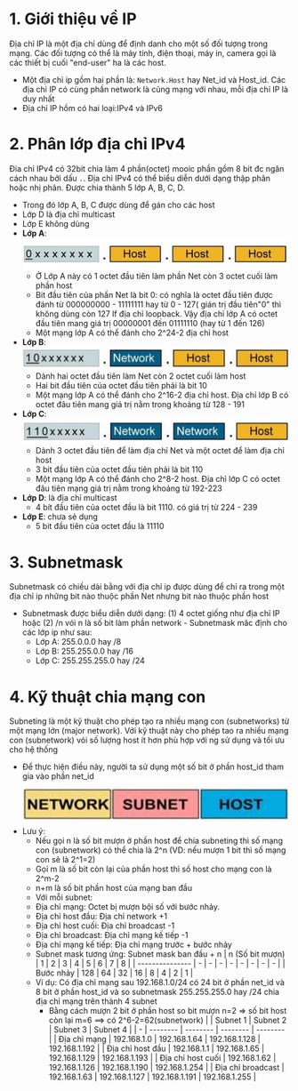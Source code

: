 # 1. Giới thiệu về IP
   Địa chỉ IP là một địa chỉ dùng để định danh cho một số đối tượng trong mạng. Các đối tượng có thể là máy tính, điện thoại, máy in, camera gọi là các thiết bị cuối "end-user" ha là các host.
 - Một địa chỉ ip gồm hai phần là: `Network.Host` hay Net_id và Host_id. Các địa chỉ IP có cùng phần network là cũng mạng với nhau, mỗi địa chỉ IP là duy nhất
 - Địa chỉ IP hồm có hai loại:IPv4 và IPv6
# 2. Phân lớp địa chỉ IPv4
  Đia chỉ IPv4 có 32bit chia làm 4 phần(octet) mooic phần gồm 8 bit đc ngăn cách nhau bởi dấu `.`. Địa chỉ IPv4 có thể biểu diễn dưới dạng thập phân hoặc nhị phân. Được chia thành 5 lớp A, B, C, D.
  - Trong đó lớp A, B, C được dùng để gán cho các host
  - Lớp D là địa chỉ multicast
  - Lớp E không dùng
   - **Lớp A**:
         ![](https://github.com/daitq1998/Linux-basic/blob/master/CCNA/png/l%C6%A1%CC%81p%20A.PNG)
      - Ở Lớp A này có 1 octet đầu tiên làm phần Net còn 3 octet cuối làm phần host
      - Bit đầu tiên của phần Net là bit 0: có nghĩa là octet đầu tiên được đánh từ 000000000 - 11111111 hay từ 0 - 127( gián trị đầu tiên"0" thì không dùng còn 127 lf địa chỉ loopback. Vậy địa chỉ lớp A có octet đầu tiên mang giá trị 00000001 đến 01111110 (hay từ 1 đến 126)
      - Một mạng lớp A có thể đánh cho 2^24-2 địa chỉ host
   - **Lớp B**:
   ![](https://github.com/daitq1998/Linux-basic/blob/master/CCNA/png/l%C6%A1%CC%81p%20B.PNG)
      - Dành hai octet đầu tiên  làm Net còn 2 octet cuối làm host 
      - Hai bit đầu tiên của octet đầu tiên phải là bit 10 
      - Một mạng lớp A có thể đánh cho 2^16-2 địa chỉ host. Địa chỉ lớp B có octet đâu tiên mang giá trị nằm trong khoảng từ 128 - 191 
   - **Lớp C**:
   ![](https://github.com/daitq1998/Linux-basic/blob/master/CCNA/png/L%C6%A1%CC%81p%20C.PNG)
      - Dành 3 octet đầu tiên để làm địa chỉ Net và một octet để làm địa chỉ host
      - 3 bit đầu tiên của octet đầu tiên phải là bit 110
      - Một mạng lớp A có thể đánh cho 2^8-2 host. Địa chỉ lớp C có octet đâu tiên mạng giá trị nằm trong khoảng từ 192-223
   - **Lớp D**: là địa chỉ multicast
      - 4 bít đầu tiên của octet đầu là bit 1110. có giá trị từ 224 - 239
   - **Lớp E**: chưa sẻ dụng
      - 5 bit đầu tiên của octet đầu là 11110
# 3. Subnetmask
   Subnetmask có chiều dài bằng với địa chỉ ip được dùng để chỉ ra trong một địa chỉ ip những bit nào thuộc phần Net nhưng bit nào thuộc phần host 
   - Subnetmask được biểu diễn dưới dạng: (1) 4 octet giống như địa chỉ IP hoặc (2) /n vói n là số bit làm phần network
    - Subnetmask măc định cho các lớp ip như sau:
      - Lớp A: 255.0.0.0 hay /8
      - Lớp B: 255.255.0.0 hay /16
      - Lớp C: 255.255.255.0 hay /24
# 4. Kỹ thuật chia mạng con
   Subneting là một kỹ thuật cho phép tạo ra nhiều mạng con (subnetworks) từ một mạng lớn (major network). Với kỹ thuật này cho phép tao ra nhiều mạng con (subnetwork) vói số lượng host ít hơn phù hợp với ng sử dụng và tối ưu cho hệ thống
   - Để thực hiện điều này, người ta sử dụng một số bit ở phần host_id tham gia vào phần net_id
   ![](https://github.com/daitq1998/Linux-basic/blob/master/CCNA/png/Subneting.PNG)
   - Lưu ý:
     - Nếu gọi n là số bit mượn ở phần host để chia subneting thì số mạng con (subnetwork) có thể chia là 2^n  (VD: nếu mượn 1 bit thì số mạng con sẽ là 2^1=2)
     - Gọi m là số bit còn lại của phần host thì số host cho mạng con là 2^m-2
     - n+m là số bit phần host của mạng ban đầu
     - Với mỗi subnet:
      - Địa chỉ mạng: Octet bị mượn bội số với bước nhảy.
      - Địa chỉ host đầu: Địa chỉ network +1
      - Địa chỉ host cuối: Địa chỉ broadcast -1
      - Địa chỉ broadcast: Địa chỉ mạng kế tiếp -1
      - Địa chỉ mạng kế tiếp: Địa chỉ mạng trước + bước nhảy
     - Subnet mask tương ứng: Subnet mask ban đầu + n
       | n (Số bit mượn) | 1 | 2 | 3 | 4 | 5 | 6 | 7 | 8 |
       | --------------- | - | - | - | - | - | - | - | - |
       | Bước nhảy | 128 | 64 | 32 | 16 | 8 | 4 | 2 | 1 |
      - Ví dụ: Có địa chỉ mạng sau 192.168.1.0/24 có 24 bit ở phần net_id và 8 bit ở phần host_id và so subnetmask 255.255.255.0 hay /24 chia địa chỉ mạng trên thành 4 subnet
        - Bằng cách mượn 2 bit ở phần host so bit mượn n=2  => số bit host còn lại m=6 ==> có 2^6-2=62(subnetwork)
          |   | Subnet 1 | Subnet 2 | Subnet 3 | Subnet 4 |
          | - | -------- | -------- | -------- | -------- |
          | Địa chỉ mạng | 192.168.1.0 | 192.168.1.64 | 192.168.1.128 | 192.168.1.192 |
          | Địa chỉ host đầu | 192.168.1.1 | 192.168.1.65 | 192.168.1.129 | 192.168.1.193 |
          | Địa chỉ host cuối | 192.168.1.62 | 192.168.1.126 | 192.168.1.190 | 192.168.1.254 |
          | Địa chỉ broadcast | 192.168.1.63 | 192.168.1.127 | 192.168.1.191 | 192.168.1.255 |
      
